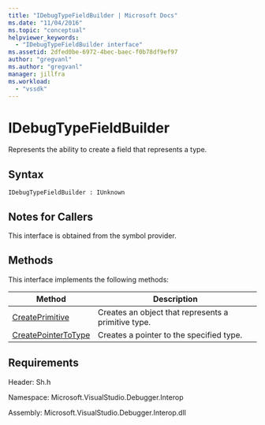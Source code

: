 ```yaml
---
title: "IDebugTypeFieldBuilder | Microsoft Docs"
ms.date: "11/04/2016"
ms.topic: "conceptual"
helpviewer_keywords:
  - "IDebugTypeFieldBuilder interface"
ms.assetid: 2dfed0be-6972-4bec-baec-f0b78df9ef97
author: "gregvanl"
ms.author: "gregvanl"
manager: jillfra
ms.workload:
  - "vssdk"
---
```

# IDebugTypeFieldBuilder
Represents the ability to create a field that represents a type.

## Syntax

```
IDebugTypeFieldBuilder : IUnknown
```

## Notes for Callers
 This interface is obtained from the symbol provider.

## Methods
 This interface implements the following methods:

|Method|Description|
|------------|-----------------|
|[CreatePrimitive](../../../extensibility/debugger/reference/idebugtypefieldbuilder-createprimitive.md)|Creates an object that represents a primitive type.|
|[CreatePointerToType](../../../extensibility/debugger/reference/idebugtypefieldbuilder-createpointertotype.md)|Creates a pointer to the specified type.|

## Requirements
 Header: Sh.h

 Namespace: Microsoft.VisualStudio.Debugger.Interop

 Assembly: Microsoft.VisualStudio.Debugger.Interop.dll